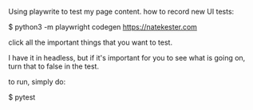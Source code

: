 Using playwrite to test my page content.
how to record new UI tests:

$ python3 -m playwright codegen https://natekester.com

click all the important things that you want to test.

I have it in headless, but if it's important for you to see what is going on, turn that to false in the test.

to run, simply do:

$ pytest
